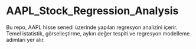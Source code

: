 # AAPL_Stock_Regression_Analysis
Bu repo, AAPL hisse senedi üzerinde yapılan regresyon analizini içerir. Temel istatistik, görselleştirme, aykırı değer tespiti ve regresyon modelleme adımları yer alır.
